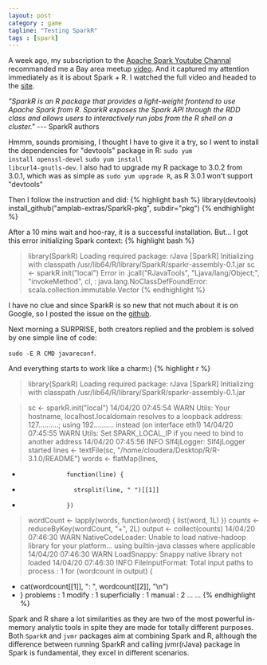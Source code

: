 ```yaml
---
layout: post
category : game
tagline: "Testing SparkR"
tags : [spark]
---
```

A week ago, my subscription to the [Apache Spark Youtube Channal](https://www.youtube.com/channel/UCRzsq7k4-kT-h3TDUBQ82-w)  recommanded me a Bay area meetup [video](https://www.youtube.com/watch?v=MY0NkZY_tJw). And it captured my attention immediately as it is about Spark + R. I watched the full video and headed to the [site](http://amplab-extras.github.io/SparkR-pkg/).

<i>"SparkR is an R package that provides a light-weight frontend to use Apache Spark from R. SparkR exposes the Spark API through the RDD class and allows users to interactively run jobs from the R shell on a cluster."</i> --- SparkR authors

Hmmm, sounds promising, I thought I have to give it a try, so I went to install the dependencies for "devtools" package in R: 
<code>sudo yum install openssl-devel</code> 
<code>sudo yum install libcurl4-gnutls-dev</code>.
I also had to upgrade my R package to 3.0.2 from 3.0.1, which was as simple as <code>sudo yum upgrade R</code>, as R 3.0.1 won't support "devtools"

Then I follow the instruction and did:
{% highlight bash %}
library(devtools)
install_github("amplab-extras/SparkR-pkg", subdir="pkg")
{% endhighlight %}

After a 10 mins wait and hoo-ray, it is a successful installation. But... I got this error initializing Spark context:
{% highlight bash %}
> library(SparkR)
Loading required package: rJava
[SparkR] Initializing with classpath /usr/lib64/R/library/SparkR/sparkr-assembly-0.1.jar
> sc <- sparkR.init("local")
Error in .jcall("RJavaTools", "Ljava/lang/Object;", "invokeMethod", cl,  : 
  java.lang.NoClassDefFoundError: scala.collection.immutable.Vector
{% endhighlight %}

I have no clue and since SparkR is so new that not much about it is on Google, so I posted the issue on the [github](https://github.com/amplab-extras/SparkR-pkg/issues/46#).

Next morning a SURPRISE, both creators replied and the problem is solved by one simple line of code:

<code>sudo -E R CMD javareconf</code>.

And everything starts to work like a charm:)
{% highlight r %}
> library(SparkR)
Loading required package: rJava
[SparkR] Initializing with classpath /usr/lib64/R/library/SparkR/sparkr-assembly-0.1.jar

> sc <- sparkR.init("local")
14/04/20 07:45:54 WARN Utils: Your hostname, localhost.localdomain resolves to a loopback address: 127..........; using 192.......... instead (on interface eth1)
14/04/20 07:45:55 WARN Utils: Set SPARK_LOCAL_IP if you need to bind to another address
14/04/20 07:45:56 INFO Slf4jLogger: Slf4jLogger started
> lines <- textFile(sc, "/home/cloudera/Desktop/R/R-3.1.0/README")
> words <- flatMap(lines,
+                  function(line) {
+                    strsplit(line, " ")[[1]]
+                  })
> wordCount <- lapply(words, function(word) { list(word, 1L) })
> counts <- reduceByKey(wordCount, "+", 2L)
> output <- collect(counts)
14/04/20 07:46:30 WARN NativeCodeLoader: Unable to load native-hadoop library for your platform... using builtin-java classes where applicable
14/04/20 07:46:30 WARN LoadSnappy: Snappy native library not loaded
14/04/20 07:46:30 INFO FileInputFormat: Total input paths to process : 1
> for (wordcount in output) {
+   cat(wordcount[[1]], ": ", wordcount[[2]], "\n")
+ }
problems :  1 
modify :  1 
superficially :  1 
manual :  2 
...
...
{% endhighlight %}

Spark and R share a lot similarities as they are two of the most powerful in-memory analytic tools in spite they are made for totally different purposes. Both <code>SparkR</code> and <code>jvmr</code> packages aim at combining Spark and R, although the difference between running SparkR and calling jvmr(rJava) package in Spark is fundamental, they excel in different scenarios. 